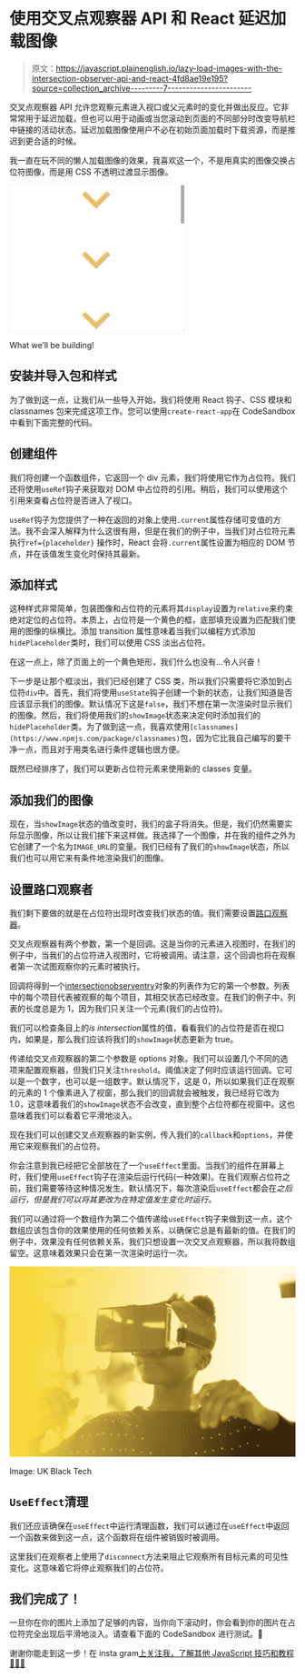 # 使用交叉点观察器 API 和 React 延迟加载图像

> 原文：<https://javascript.plainenglish.io/lazy-load-images-with-the-intersection-observer-api-and-react-4fd8ae19e195?source=collection_archive---------7----------------------->

交叉点观察器 API 允许您观察元素进入视口或父元素时的变化并做出反应。它非常常用于延迟加载，但也可以用于动画或当您滚动到页面的不同部分时改变导航栏中链接的活动状态。延迟加载图像使用户不必在初始页面加载时下载资源，而是推迟到更合适的时候。

我一直在玩不同的懒人加载图像的效果，我喜欢这一个，不是用真实的图像交换占位符图像，而是用 CSS 不透明过渡显示图像。

![](img/45523904244b75df3b768dc9d0e332fd.png)

What we’ll be building!

## 安装并导入包和样式

为了做到这一点，让我们从一些导入开始，我们将使用 React 钩子、CSS 模块和 classnames 包来完成这项工作。您可以使用`create-react-app`在 CodeSandbox 中看到下面完整的代码。

## **创建组件**

我们将创建一个函数组件，它返回一个 div 元素，我们将使用它作为占位符。我们还将使用`useRef`钩子来获取对 DOM 中占位符的引用。稍后，我们可以使用这个引用来查看占位符是否进入了视口。

`useRef`钩子为您提供了一种在返回的对象上使用`.current`属性存储可变值的方法。我不会深入解释为什么这很有用，但是在我们的例子中，当我们对占位符元素执行`ref={placeholder}` 操作时，React 会将`.current`属性设置为相应的 DOM 节点，并在该值发生变化时保持其最新。

## 添加样式

这种样式非常简单，包装图像和占位符的元素将其`display`设置为`relative`来约束绝对定位的占位符。本质上，占位符是一个黄色的框，底部填充设置为匹配我们使用的图像的纵横比。添加 transition 属性意味着当我们以编程方式添加`hidePlaceholder`类时，我们可以使用 CSS 淡出占位符。

在这一点上，除了页面上的一个黄色矩形，我们什么也没有…令人兴奋！

下一步是让那个框淡出，我们已经创建了 CSS 类，所以我们只需要将它添加到占位符`div`中。首先，我们将使用`useState`钩子创建一个新的状态，让我们知道是否应该显示我们的图像。默认情况下这是`false`，我们不想在第一次渲染时显示我们的图像。然后，我们将使用我们的`showImage`状态来决定何时添加我们的`hidePlaceholder`类。为了做到这一点，我喜欢使用`[classnames](https://www.npmjs.com/package/classnames)`包，因为它比我自己编写的要干净一点，而且对于用类名进行条件逻辑也很方便。

既然已经排序了，我们可以更新占位符元素来使用新的 classes 变量。

## **添加我们的图像**

现在，当`showImage`状态的值改变时，我们的盒子将消失。但是，我们仍然需要实际显示图像，所以让我们接下来这样做。我选择了一个图像，并在我的组件之外为它创建了一个名为`IMAGE_URL`的变量。我们已经有了我们的`showImage`状态，所以我们也可以用它来有条件地渲染我们的图像。

## **设置路口观察者**

我们剩下要做的就是在占位符出现时改变我们状态的值。我们需要设置[路口观察器](https://developer.mozilla.org/en-US/docs/Web/API/Intersection_Observer_API)。

交叉点观察器有两个参数，第一个是回调。这是当你的元素进入视图时，在我们的例子中，当我们的占位符进入视图时，它将被调用。请注意，这个回调也将在观察者第一次试图观察你的元素时被执行。

回调将得到一个[intersectionobserventry](https://developer.mozilla.org/en-US/docs/Web/API/IntersectionObserverEntry)对象的列表作为它的第一个参数。列表中的每个项目代表被观察的每个项目，其相交状态已经改变。在我们的例子中，列表的长度总是为 1，因为我们只关注一个元素(我们的占位符)。

我们可以检查条目上的*is intersection*属性的值，看看我们的占位符是否在视口内，如果是，那么我们应该将我们的`showImage`状态更新为 true。

传递给交叉点观察器的第二个参数是 options 对象。我们可以设置几个不同的选项来配置观察器，但我们只关注`threshold`。阈值决定了何时应该运行回调。它可以是一个数字，也可以是一组数字。默认情况下，这是 0，所以如果我们正在观察的元素的 1 个像素进入了视窗，那么我们的回调就会被触发，我已经将它改为 1.0，这意味着我们的`showImage`状态不会改变，直到整个占位符都在视窗中。这也意味着我们可以看着它平滑地淡入。

现在我们可以创建交叉点观察器的新实例，传入我们的`callback`和`options`，并使用它来观察我们的占位符。

你会注意到我已经把它全部放在了一个`useEffect`里面。当我们的组件在屏幕上时，我们使用`useEffect`钩子在渲染后运行代码(一种效果)。在我们观察占位符之前，我们需要等待这种情况发生。默认情况下，每次渲染后`useEffect`都会在*之后运行，但是我们可以将其更改为在特定值发生变化时运行。*

我们可以通过将一个数组作为第二个值传递给`useEffect`钩子来做到这一点，这个数组应该包含你的效果使用的任何依赖关系，以确保它总是有最新的值。在我们的例子中，效果没有任何依赖关系，我们只想设置一次交叉点观察器，所以我将数组留空。这意味着效果只会在第一次渲染时运行一次。

![](img/63b9630d9b91996d8a5a934914ce07ec.png)

Image: UK Black Tech

## `UseEffect`清理

我们还应该确保在`useEffect`中运行清理函数，我们可以通过在`useEffect`中返回一个函数来做到这一点，这个函数将在组件被销毁时被调用。

这里我们在观察者上使用了`disconnect`方法来阻止它观察所有目标元素的可见性变化。这意味着它将停止观察我们的占位符。

## **我们完成了！**

一旦你在你的图片上添加了足够的内容，当你向下滚动时，你会看到你的图片在占位符完全出现后平滑地淡入。请查看下面的 CodeSandbox 进行测试。🙂

谢谢你能走到这一步！在 insta gram[上关注我，了解其他 JavaScript 技巧和教程👩🏾‍💻](https://www.instagram.com/taraojo/)